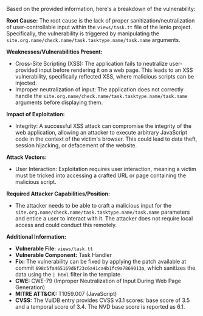 Based on the provided information, here's a breakdown of the vulnerability:

**Root Cause:**
The root cause is the lack of proper sanitization/neutralization of user-controllable input within the `views/task.tt` file of the lenio project. Specifically, the vulnerability is triggered by manipulating the `site.org.name/check.name/task.tasktype.name/task.name` arguments.

**Weaknesses/Vulnerabilities Present:**
- Cross-Site Scripting (XSS): The application fails to neutralize user-provided input before rendering it on a web page. This leads to an XSS vulnerability, specifically reflected XSS, where malicious scripts can be injected.
- Improper neutralization of input: The application does not correctly handle the `site.org.name/check.name/task.tasktype.name/task.name` arguments before displaying them.

**Impact of Exploitation:**
- Integrity: A successful XSS attack can compromise the integrity of the web application, allowing an attacker to execute arbitrary JavaScript code in the context of the victim's browser. This could lead to data theft, session hijacking, or defacement of the website.

**Attack Vectors:**
- User Interaction: Exploitation requires user interaction, meaning a victim must be tricked into accessing a crafted URL or page containing the malicious script.

**Required Attacker Capabilities/Position:**
- The attacker needs to be able to craft a malicious input for the `site.org.name/check.name/task.tasktype.name/task.name` parameters and entice a user to interact with it. The attacker does not require local access and could conduct this remotely.

**Additional Information:**
- **Vulnerable File:** `views/task.tt`
- **Vulnerable Component:** Task Handler
- **Fix:** The vulnerability can be fixed by applying the patch available at commit `698c5fa465169d6f23c6a41ca4b1fc9a7869013a`, which sanitizes the data using the `| html` filter in the template.
- **CWE:** CWE-79 (Improper Neutralization of Input During Web Page Generation)
- **MITRE ATT&CK:** T1059.007 (JavaScript)
- **CVSS:** The VulDB entry provides CVSS v3.1 scores: base score of 3.5 and a temporal score of 3.4. The NVD base score is reported as 6.1.
